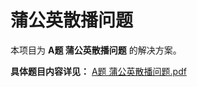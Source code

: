 # 蒲公英散播问题


本项目为 **A题 蒲公英散播问题** 的解决方案。

**具体题目内容详见：**
[A题 蒲公英散播问题.pdf](https://github.com/Yookyhou/M_M-Dandelion-Dispersal/blob/main/A%E9%A2%98%20%E8%92%B2%E5%85%AC%E8%8B%B1%E6%95%A3%E6%92%AD%E9%97%AE%E9%A2%98.pdf)
